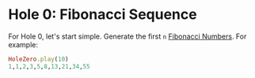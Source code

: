 # Hole 0: Fibonacci Sequence

For Hole 0, let's start simple. Generate the first `n` [Fibonacci Numbers](http://www.mathsisfun.com/numbers/fibonacci-sequence.html). For example:

```Ruby
HoleZero.play(10)
1,1,2,3,5,8,13,21,34,55
```
